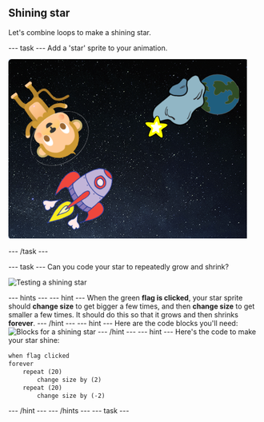 ## Shining star

Let's combine loops to make a shining star.

--- task ---
Add a 'star' sprite to your animation.

![Adding a star sprite](images/space-star-sprite.png)

--- /task ---

--- task ---
Can you code your star to repeatedly grow and shrink?

![Testing a shining star](images/space-star-test.png)

--- hints ---
--- hint ---
When the green __flag is clicked__, your star sprite should __change size__ to get bigger a few times, and then __change size__ to get smaller a few times. It should do this so that it grows and then shrinks __forever__.
--- /hint ---
--- hint ---
Here are the code blocks you'll need:
![Blocks for a shining star](images/space-star-blocks.png)
--- /hint ---
--- hint ---
Here's the code to make your star shine:
```blocks
when flag clicked
forever
    repeat (20)
        change size by (2)
    repeat (20)
        change size by (-2)
```
--- /hint ---
--- /hints ---
--- task ---
